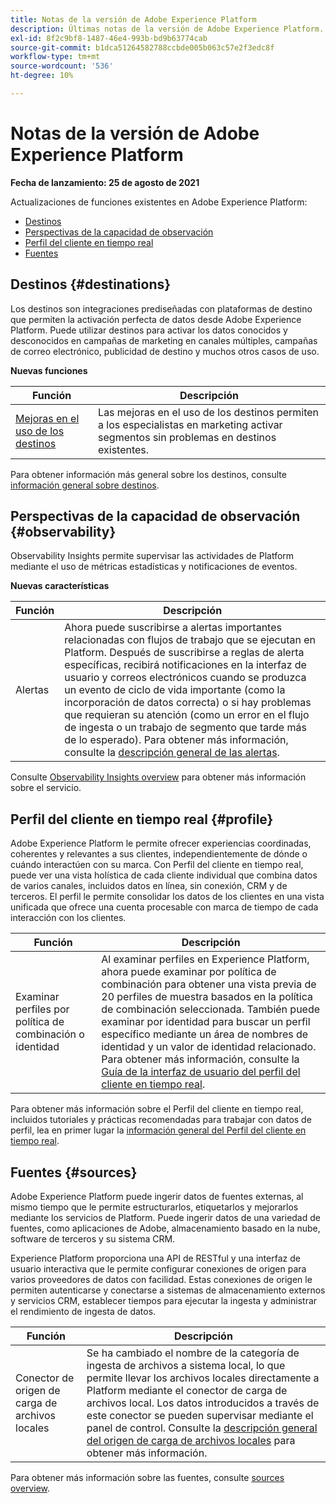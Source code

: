 ```yaml
---
title: Notas de la versión de Adobe Experience Platform
description: Últimas notas de la versión de Adobe Experience Platform.
exl-id: 8f2c9bf8-1487-46e4-993b-bd9b63774cab
source-git-commit: b1dca51264582788ccbde005b063c57e2f3edc8f
workflow-type: tm+mt
source-wordcount: '536'
ht-degree: 10%

---
```



# Notas de la versión de Adobe Experience Platform

**Fecha de lanzamiento: 25 de agosto de 2021**

Actualizaciones de funciones existentes en Adobe Experience Platform:

- [Destinos](#destinations)
- [Perspectivas de la capacidad de observación](#observability)
- [Perfil del cliente en tiempo real](#profile)
- [Fuentes](#sources)

## Destinos {#destinations}

Los destinos son integraciones prediseñadas con plataformas de destino que permiten la activación perfecta de datos desde Adobe Experience Platform. Puede utilizar destinos para activar los datos conocidos y desconocidos en campañas de marketing en canales múltiples, campañas de correo electrónico, publicidad de destino y muchos otros casos de uso.

**Nuevas funciones**

| Función | Descripción |
| --- | --- |
| [Mejoras en el uso de los destinos](../../destinations/ui/activation-overview.md) | Las mejoras en el uso de los destinos permiten a los especialistas en marketing activar segmentos sin problemas en destinos existentes. |

Para obtener información más general sobre los destinos, consulte [información general sobre destinos](../../destinations/home.md).

## Perspectivas de la capacidad de observación {#observability}

Observability Insights permite supervisar las actividades de Platform mediante el uso de métricas estadísticas y notificaciones de eventos.

**Nuevas características**

| Función | Descripción |
| --- | --- |
| Alertas | Ahora puede suscribirse a alertas importantes relacionadas con flujos de trabajo que se ejecutan en Platform. Después de suscribirse a reglas de alerta específicas, recibirá notificaciones en la interfaz de usuario y correos electrónicos cuando se produzca un evento de ciclo de vida importante (como la incorporación de datos correcta) o si hay problemas que requieran su atención (como un error en el flujo de ingesta o un trabajo de segmento que tarde más de lo esperado). Para obtener más información, consulte la [descripción general de las alertas](../../observability/alerts/overview.md). |

Consulte [Observability Insights overview](../../observability/home.md) para obtener más información sobre el servicio.

## Perfil del cliente en tiempo real {#profile}

Adobe Experience Platform le permite ofrecer experiencias coordinadas, coherentes y relevantes a sus clientes, independientemente de dónde o cuándo interactúen con su marca. Con Perfil del cliente en tiempo real, puede ver una vista holística de cada cliente individual que combina datos de varios canales, incluidos datos en línea, sin conexión, CRM y de terceros. El perfil le permite consolidar los datos de los clientes en una vista unificada que ofrece una cuenta procesable con marca de tiempo de cada interacción con los clientes.

| Función | Descripción |
| ------- | ----------- |
| Examinar perfiles por política de combinación o identidad | Al examinar perfiles en Experience Platform, ahora puede examinar por política de combinación para obtener una vista previa de 20 perfiles de muestra basados en la política de combinación seleccionada. También puede examinar por identidad para buscar un perfil específico mediante un área de nombres de identidad y un valor de identidad relacionado. Para obtener más información, consulte la [Guía de la interfaz de usuario del perfil del cliente en tiempo real](../../profile/ui/user-guide.md). |

Para obtener más información sobre el Perfil del cliente en tiempo real, incluidos tutoriales y prácticas recomendadas para trabajar con datos de perfil, lea en primer lugar la [información general del Perfil del cliente en tiempo real](../../profile/home.md).

## Fuentes {#sources}

Adobe Experience Platform puede ingerir datos de fuentes externas, al mismo tiempo que le permite estructurarlos, etiquetarlos y mejorarlos mediante los servicios de Platform. Puede ingerir datos de una variedad de fuentes, como aplicaciones de Adobe, almacenamiento basado en la nube, software de terceros y su sistema CRM.

Experience Platform proporciona una API de RESTful y una interfaz de usuario interactiva que le permite configurar conexiones de origen para varios proveedores de datos con facilidad. Estas conexiones de origen le permiten autenticarse y conectarse a sistemas de almacenamiento externos y servicios CRM, establecer tiempos para ejecutar la ingesta y administrar el rendimiento de ingesta de datos.

| Función | Descripción |
| ------- | ----------- |
| Conector de origen de carga de archivos locales | Se ha cambiado el nombre de la categoría de ingesta de archivos a sistema local, lo que permite llevar los archivos locales directamente a Platform mediante el conector de carga de archivos local. Los datos introducidos a través de este conector se pueden supervisar mediante el panel de control. Consulte la [descripción general del origen de carga de archivos locales](../../sources/connectors/local-system/local-file-upload.md) para obtener más información. |

Para obtener más información sobre las fuentes, consulte [sources overview](../../sources/home.md).
